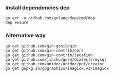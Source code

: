 ### Install dependencies dep

    go get -u github.com/golang/dep/cmd/dep
    dep ensure


### Alternative way

    go get github.com/gin-gonic/gin
    go get github.com/gin-contrib/cors
    go get github.com/gin-contrib/location
    go get github.com/jinzhu/gorm/dialects/mysql
    go get github.com/unidoc/unidoc/pdf/creator
    go get gopkg.in/gographics/imagick.v3/imagick


